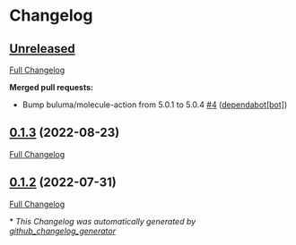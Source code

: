 # Changelog

## [Unreleased](https://github.com/buluma/ansible-role-ad_auth/tree/HEAD)

[Full Changelog](https://github.com/buluma/ansible-role-ad_auth/compare/0.1.3...HEAD)

**Merged pull requests:**

- Bump buluma/molecule-action from 5.0.1 to 5.0.4 [\#4](https://github.com/buluma/ansible-role-ad_auth/pull/4) ([dependabot[bot]](https://github.com/apps/dependabot))

## [0.1.3](https://github.com/buluma/ansible-role-ad_auth/tree/0.1.3) (2022-08-23)

[Full Changelog](https://github.com/buluma/ansible-role-ad_auth/compare/0.1.2...0.1.3)

## [0.1.2](https://github.com/buluma/ansible-role-ad_auth/tree/0.1.2) (2022-07-31)

[Full Changelog](https://github.com/buluma/ansible-role-ad_auth/compare/fa667e387305c49f58cff6332222e05c27b84f58...0.1.2)



\* *This Changelog was automatically generated by [github_changelog_generator](https://github.com/github-changelog-generator/github-changelog-generator)*
